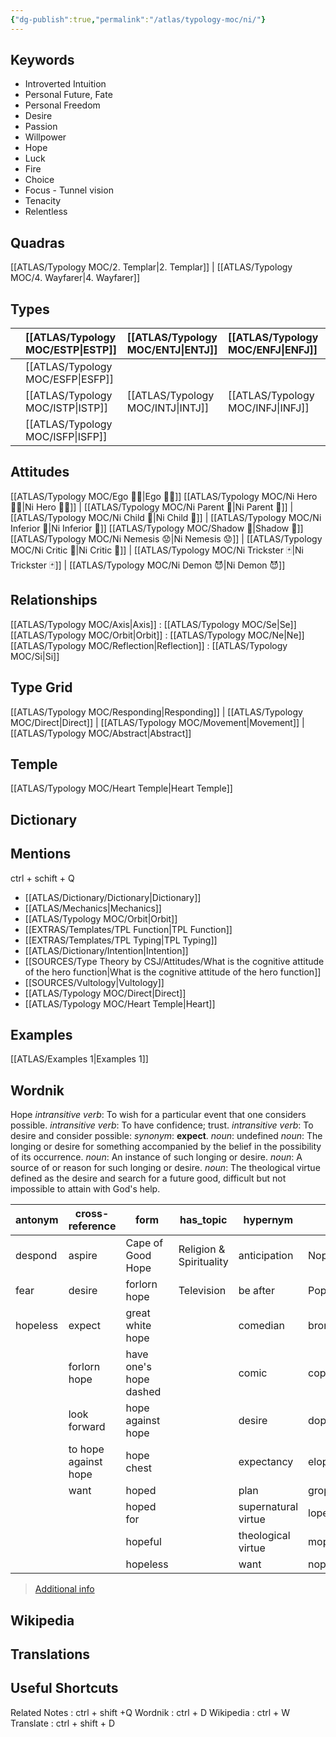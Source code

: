 ```yaml
---
{"dg-publish":true,"permalink":"/atlas/typology-moc/ni/"}
---
```



## Keywords
- Introverted Intuition 
- Personal Future, Fate
- Personal Freedom 
- Desire
- Passion
- Willpower
- Hope
- Luck
- Fire
- Choice
- Focus - Tunnel vision
- Tenacity
- Relentless

## Quadras
[[ATLAS/Typology MOC/2. Templar\|2. Templar]] | [[ATLAS/Typology MOC/4. Wayfarer\|4. Wayfarer]] 

## Types 

|        |  [[ATLAS/Typology MOC/ESTP\|ESTP]]  |  [[ATLAS/Typology MOC/ENTJ\|ENTJ]]      | [[ATLAS/Typology MOC/ENFJ\|ENFJ]]&nbsp; |
|:---------------|:-----------|:---------------|:---------------|
|        | [[ATLAS/Typology MOC/ESFP\|ESFP]]   |            |            |
|        |  [[ATLAS/Typology MOC/ISTP\|ISTP]]  |  [[ATLAS/Typology MOC/INTJ\|INTJ]]      | [[ATLAS/Typology MOC/INFJ\|INFJ]]       |
|        |  [[ATLAS/Typology MOC/ISFP\|ISFP]]  |            |            |  

## Attitudes
[[ATLAS/Typology MOC/Ego 🙋‍♂️\|Ego 🙋‍♂️]]
[[ATLAS/Typology MOC/Ni Hero 🦸‍♂️\|Ni Hero 🦸‍♂️]] | [[ATLAS/Typology MOC/Ni Parent 🤰\|Ni Parent 🤰]] | [[ATLAS/Typology MOC/Ni Child 🧒\|Ni Child 🧒]] | [[ATLAS/Typology MOC/Ni Inferior 👶\|Ni Inferior 👶]]
[[ATLAS/Typology MOC/Shadow 👤\|Shadow 👤]] 
[[ATLAS/Typology MOC/Ni Nemesis 😟\|Ni Nemesis 😟]] | [[ATLAS/Typology MOC/Ni Critic 👵\|Ni Critic 👵]] | [[ATLAS/Typology MOC/Ni Trickster 🃏\|Ni Trickster 🃏]] | [[ATLAS/Typology MOC/Ni Demon 😈\|Ni Demon 😈]]

## Relationships 
[[ATLAS/Typology MOC/Axis\|Axis]] : [[ATLAS/Typology MOC/Se\|Se]]
[[ATLAS/Typology MOC/Orbit\|Orbit]] : [[ATLAS/Typology MOC/Ne\|Ne]]
[[ATLAS/Typology MOC/Reflection\|Reflection]]  : [[ATLAS/Typology MOC/Si\|Si]]

## Type Grid 
[[ATLAS/Typology MOC/Responding\|Responding]] | [[ATLAS/Typology MOC/Direct\|Direct]] | [[ATLAS/Typology MOC/Movement\|Movement]] | [[ATLAS/Typology MOC/Abstract\|Abstract]] 

## Temple 
[[ATLAS/Typology MOC/Heart Temple\|Heart Temple]]

## Dictionary


## Mentions 
ctrl + schift + Q
- [[ATLAS/Dictionary/Dictionary\|Dictionary]]
- [[ATLAS/Mechanics\|Mechanics]]
- [[ATLAS/Typology MOC/Orbit\|Orbit]]
- [[EXTRAS/Templates/TPL Function\|TPL Function]]
- [[EXTRAS/Templates/TPL Typing\|TPL Typing]]
- [[ATLAS/Dictionary/Intention\|Intention]]
- [[SOURCES/Type Theory by CSJ/Attitudes/What is the cognitive attitude of the hero function\|What is the cognitive attitude of the hero function]]
- [[SOURCES/Vultology\|Vultology]]
- [[ATLAS/Typology MOC/Direct\|Direct]]
- [[ATLAS/Typology MOC/Heart Temple\|Heart]]

## Examples 
[[ATLAS/Examples 1\|Examples 1]] 


## Wordnik

Hope
*intransitive verb*: To wish for a particular event that one considers possible.
*intransitive verb*: To have confidence; trust.
*intransitive verb*: To desire and consider possible: <i>synonym</i>: <strong> expect</strong>.
*noun*: undefined
*noun*: The longing or desire for something accompanied by the belief in the possibility of its occurrence.
*noun*: An instance of such longing or desire.
*noun*: A source of or reason for such longing or desire.
*noun*: The theological virtue defined as the desire and search for a future good, difficult but not impossible to attain with God's help.

| antonym |cross-reference |form |has_topic |hypernym |rhyme |same-context |synonym |verb-form |
| --- | --- | --- | --- | --- | --- | --- | --- | --- |
| despond | aspire | Cape of Good Hope | Religion & Spirituality | anticipation | Nope | ______i | acceptation | hoped |
| fear | desire | forlorn hope | Television | be after | Pope | address | acception | hopes |
| hopeless | expect | great white hope |  | comedian | bronchoscope | am | ache for | hoping |
|  | forlorn hope | have one's hope dashed |  | comic | cope | chamber | acquiescence |  |
|  | look forward | hope against hope |  | desire | dope | checkerboard | ambition |  |
|  | to hope against hope | hope chest |  | expectancy | elope | danger | anticipate |  |
|  | want | hoped |  | plan | grope | delight | anticipate |  |
|  |  | hoped for |  | supernatural virtue | lope | desire | anticipation |  |
|  |  | hopeful |  | theological virtue | mope | emotion | anticipation |  |
|  |  | hopeless |  | want | nope | expectation | approach |  |

> [Additional info](https://www.wordnik.com/words/hope)

## Wikipedia 


## Translations 


## Useful Shortcuts
Related Notes : ctrl + shift +Q
Wordnik : ctrl + D
Wikipedia : ctrl + W
Translate : ctrl + shift + D 